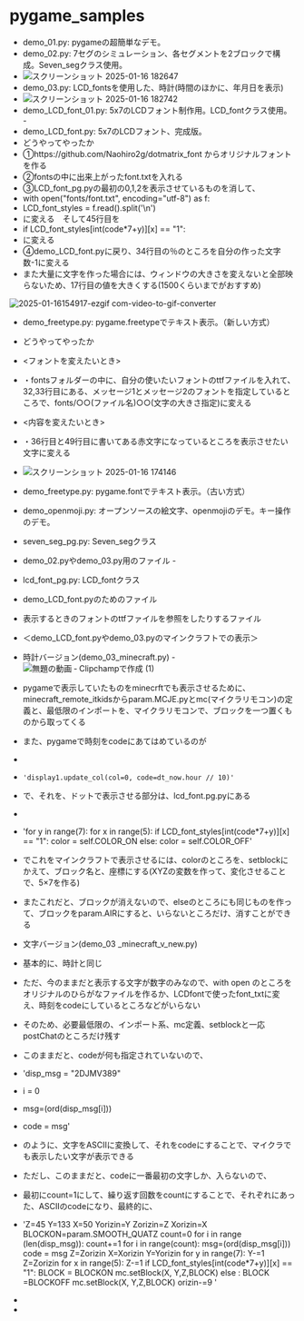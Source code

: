 # pygame_samples

 - demo_01.py: pygameの超簡単なデモ。
 - demo_02.py: 7セグのシミュレーション、各セグメントを2ブロックで構成。Seven_segクラス使用。
 -  ![スクリーンショット 2025-01-16 182647](https://github.com/user-attachments/assets/01e49458-5eaf-4e9f-a5c4-5ff23854cd5c)
 - demo_03.py: LCD_fontsを使用した、時計(時間のほかに、年月日を表示)
 - ![スクリーンショット 2025-01-16 182742](https://github.com/user-attachments/assets/3ae9dd7e-4fff-4466-adef-4d31b9a83a8d)
 - demo_LCD_font_01.py: 5x7のLCDフォント制作用。LCD_fontクラス使用。 -
 - demo_LCD_font.py: 5x7のLCDフォント、完成版。
 - どうやってやったか
 - ①https://github.com/Naohiro2g/dotmatrix_font    からオリジナルフォントを作る
 - ②fontsの中に出来上がったfont.txtを入れる
 - ③LCD_font_pg.pyの最初の0,1,2を表示させているものを消して、
 - with open("fonts/font.txt", encoding="utf-8") as f:
 - LCD_font_styles = f.read().split('\n')
 - に変える　そして45行目を
 - if LCD_font_styles[int(code*7+y)][x] == "1":
 - に変える
 - ④demo_LCD_font.pyに戻り、34行目の％のところを自分の作った文字数-1に変える
 - また大量に文字を作った場合には、ウィンドウの大きさを変えないと全部映らないため、17行目の値を大きくする(1500くらいまでがおすすめ)
        
![2025-01-16154917-ezgif com-video-to-gif-converter](https://github.com/user-attachments/assets/0a5dbc7b-a15f-4aaa-b718-6cb85f919cb7)

 - demo_freetype.py: pygame.freetypeでテキスト表示。（新しい方式）
 - どうやってやったか
 - <フォントを変えたいとき>
 - ・fontsフォルダーの中に、自分の使いたいフォントのttfファイルを入れて、32,33行目にある、メッセージ1とメッセージ2のフォントを指定しているところで、fonts/○○(ファイル名)○○(文字の大きさ指定)に変える
 - <内容を変えたいとき>
 - ・36行目と49行目に書いてある赤文字になっているところを表示させたい文字に変える
 - ![スクリーンショット 2025-01-16 174146](https://github.com/user-attachments/assets/28d3a725-dad9-4b76-ad92-94748193b360)
 - demo_freetype.py: pygame.fontでテキスト表示。（古い方式）

 - demo_openmoji.py: オープンソースの絵文字、openmojiのデモ。キー操作のデモ。
 - seven_seg_pg.py: Seven_segクラス
 - demo_02.pyやdemo_03.py用のファイル - 
 - lcd_font_pg.py: LCD_fontクラス
 - demo_LCD_font.pyのためのファイル
 - 表示するときのフォントのttfファイルを参照をしたりするファイル
 - ＜demo_LCD_font.pyやdemo_03.pyのマインクラフトでの表示＞
 - 時計バージョン(demo_03_minecraft.py)
 -![無題の動画 ‐ Clipchampで作成 (1)](https://github.com/user-attachments/assets/3ff12523-9cda-4a5e-912c-a066b8d0adf2)
 - pygameで表示していたものをminecrftでも表示させるために、minecraft_remote_itkidsからparam.MCJE.pyとmc(マイクラリモコン)の定義と、最低限のインポートを、マイクラリモコンで、ブロックを一つ置くものから取ってくる
 - また、pygameで時刻をcodeにあてはめているのが
 -
 -     'display1.update_col(col=0, code=dt_now.hour // 10)'
 -  で、それを、ドットで表示させる部分は、lcd_font.pg.pyにある
 -  
 - 'for y in range(7):
            for x in range(5):
                if LCD_font_styles[int(code*7+y)][x] == "1":
                    color = self.COLOR_ON
                else:
                    color = self.COLOR_OFF'
    
 -  でこれをマインクラフトで表示させるには、colorのところを、setblockにかえて、ブロック名と、座標にする(XYZの変数を作って、変化させることで、5×7を作る)
 -  またこれだと、ブロックが消えないので、elseのところにも同じものを作って、ブロックをparam.AIRにすると、いらないところだけ、消すことができる
 -  文字バージョン(demo_03 _minecraft_v_new.py)
 -  基本的に、時計と同じ
 -  ただ、今のままだと表示する文字が数字のみなので、with open のところをオリジナルのひらがなファイルを作るか、LCDfontで使ったfont_txtに変え、時刻をcodeにしているところなどがいらない
 -  そのため、必要最低限の、インポート系、mc定義、setblockと一応postChatのところだけ残す
 -  このままだと、codeが何も指定されていないので、
 -  'disp_msg = "2DJMV389"
 -  i = 0
 -  msg=(ord(disp_msg[i]))
 -  code = msg'
 -  のように、文字をASCIIに変換して、それをcodeにすることで、マイクラでも表示したい文字が表示できる
 -  ただし、このままだと、codeに一番最初の文字しか、入らないので、
 -  最初にcount=1にして、繰り返す回数をcountにすることで、それぞれにあった、ASCIIのcodeになり、最終的に、
 -  'Z=45
Y=133
X=50
Yorizin=Y
Zorizin=Z
Xorizin=X
BLOCKON=param.SMOOTH_QUATZ
count=0
for i in range (len(disp_msg)):
    count+=1
    for i in range(count):
        msg=(ord(disp_msg[i]))
    code = msg
    Z=Zorizin
    X=Xorizin
    Y=Yorizin
    for y in range(7):
        Y-=1
        Z=Zorizin
        for x in range(5):
            Z-=1
            if LCD_font_styles[int(code*7+y)][x] == "1":
                BLOCK = BLOCKON
                mc.setBlock(X, Y,Z,BLOCK)
            else :
                BLOCK =BLOCKOFF
                mc.setBlock(X, Y,Z,BLOCK)
     orizin-=9   '            
 

    
 
                    
                        
 -                  


           


        
        
    
   
   
   
    
    
        
    



 

 
   

  
  
   
 
  - 

